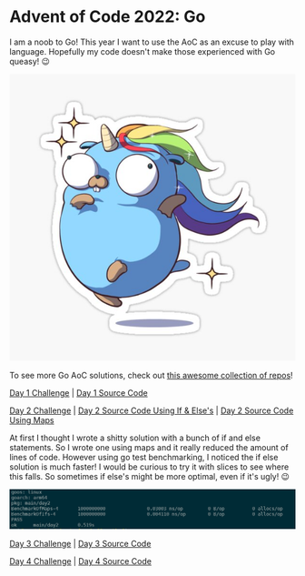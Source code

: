# Advent of Code 2022: Go

I am a noob to Go! This year I want to use the AoC as an excuse to play with language. Hopefully my code doesn't make those experienced with Go queasy! :wink:

![Go Unicorn](./resources/go_unicorn.jpg)

To see more Go AoC solutions, check out [this awesome collection of repos](https://github.com/Bogdanp/awesome-advent-of-code/blob/master/README.md#go)!

[Day 1 Challenge](https://adventofcode.com/2022/day/1) | [Day 1 Source Code](./day1/day1.go) 

[Day 2 Challenge](https://adventofcode.com/2022/day/2) | [Day 2 Source Code Using If & Else's](./day2/day2.go) |  [Day 2 Source Code Using Maps](./day2/day2_maps.go) 

At first I thought I wrote a shitty solution with a bunch of if and else statements. So I wrote one using maps and it really reduced the amount of lines of code. However using go test benchmarking, I noticed the if else solution is much faster! I would be curious to try it with slices to see where this falls. So sometimes if else's might be more optimal, even if it's ugly! :wink:

![Screenshot of benchmarking](./resources/day2_benchmarking.png)

[Day 3 Challenge](https://adventofcode.com/2022/day/3) | [Day 3 Source Code](./day3/day3.go) 

[Day 4 Challenge](https://adventofcode.com/2022/day/4) | [Day 4 Source Code](./day4/day4.go) 

